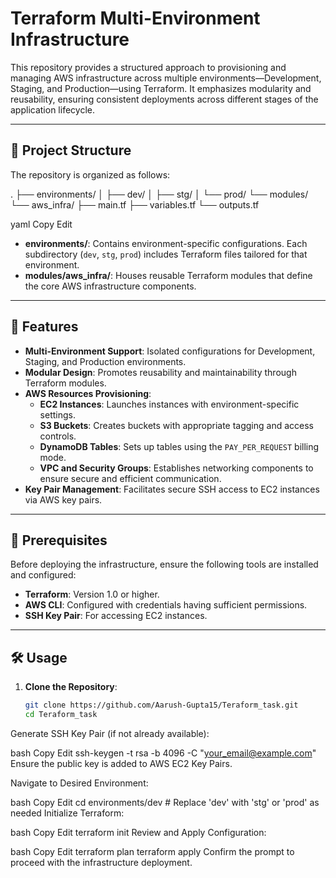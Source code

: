 # Terraform Multi-Environment Infrastructure

This repository provides a structured approach to provisioning and managing AWS infrastructure across multiple environments—Development, Staging, and Production—using Terraform. It emphasizes modularity and reusability, ensuring consistent deployments across different stages of the application lifecycle.

---

## 📁 Project Structure

The repository is organized as follows:

.
├── environments/
│   ├── dev/
│   ├── stg/
│   └── prod/
└── modules/
    └── aws_infra/
        ├── main.tf
        ├── variables.tf
        └── outputs.tf

yaml
Copy
Edit

* **environments/**: Contains environment-specific configurations. Each subdirectory (`dev`, `stg`, `prod`) includes Terraform files tailored for that environment.
* **modules/aws_infra/**: Houses reusable Terraform modules that define the core AWS infrastructure components.

---

## 🚀 Features

* **Multi-Environment Support**: Isolated configurations for Development, Staging, and Production environments.
* **Modular Design**: Promotes reusability and maintainability through Terraform modules.
* **AWS Resources Provisioning**:
  * **EC2 Instances**: Launches instances with environment-specific settings.
  * **S3 Buckets**: Creates buckets with appropriate tagging and access controls.
  * **DynamoDB Tables**: Sets up tables using the `PAY_PER_REQUEST` billing mode.
  * **VPC and Security Groups**: Establishes networking components to ensure secure and efficient communication.
* **Key Pair Management**: Facilitates secure SSH access to EC2 instances via AWS key pairs.

---

## 🔧 Prerequisites

Before deploying the infrastructure, ensure the following tools are installed and configured:

* **Terraform**: Version 1.0 or higher.
* **AWS CLI**: Configured with credentials having sufficient permissions.
* **SSH Key Pair**: For accessing EC2 instances.

---

## 🛠️ Usage

1. **Clone the Repository**:

   ```bash
   git clone https://github.com/Aarush-Gupta15/Teraform_task.git
   cd Teraform_task
Generate SSH Key Pair (if not already available):

bash
Copy
Edit
ssh-keygen -t rsa -b 4096 -C "your_email@example.com"
Ensure the public key is added to AWS EC2 Key Pairs.

Navigate to Desired Environment:

bash
Copy
Edit
cd environments/dev   # Replace 'dev' with 'stg' or 'prod' as needed
Initialize Terraform:

bash
Copy
Edit
terraform init
Review and Apply Configuration:

bash
Copy
Edit
terraform plan
terraform apply
Confirm the prompt to proceed with the infrastructure deployment.
